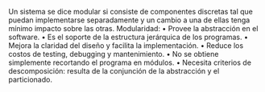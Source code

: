 Un sistema se dice modular si consiste de componentes discretas tal que puedan
implementarse separadamente y un cambio a una de ellas tenga mínimo impacto
sobre las otras.
Modularidad:
• Provee la abstracción en el software.
• Es el soporte de la estructura jerárquica de los programas.
• Mejora la claridad del diseño y facilita la implementación.
• Reduce los costos de testing, debugging y mantenimiento.
• No se obtiene simplemente recortando el programa en módulos.
• Necesita criterios de descomposición: resulta de la conjunción de la abstracción y
el particionado.